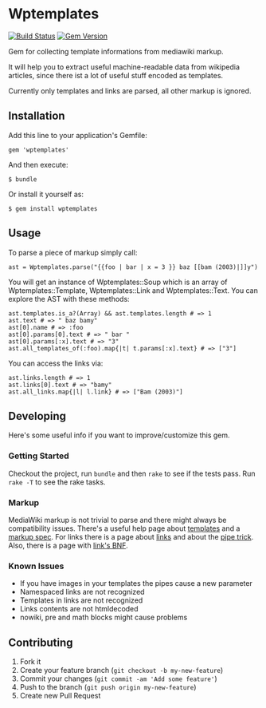 # Wptemplates

[![Build Status](https://travis-ci.org/bxt/wptemplates.png?branch=master)](https://travis-ci.org/bxt/wptemplates)
[![Gem Version](https://badge.fury.io/rb/wptemplates.png)](http://badge.fury.io/rb/wptemplates)

Gem for collecting template informations from mediawiki markup. 

It will help you to extract useful machine-readable data from
wikipedia articles, since there ist a lot of useful stuff
encoded as templates.

Currently only templates and links are parsed, all other markup is ignored.

## Installation

Add this line to your application's Gemfile:

    gem 'wptemplates'

And then execute:

    $ bundle

Or install it yourself as:

    $ gem install wptemplates

## Usage

To parse a piece of markup simply call:

<!-- EXAMPLES:INIT -->
    ast = Wptemplates.parse("{{foo | bar | x = 3 }} baz [[bam (2003)|]]y")

<!-- /EXAMPLES -->

You will get an instance of Wptemplates::Soup which is an array of
Wptemplates::Template, Wptemplates::Link and Wptemplates::Text. 
You can explore the AST with these methods:

<!-- EXAMPLES:intro -->
    ast.templates.is_a?(Array) && ast.templates.length # => 1
    ast.text # => " baz bamy"
    ast[0].name # => :foo
    ast[0].params[0].text # => " bar "
    ast[0].params[:x].text # => "3"
    ast.all_templates_of(:foo).map{|t| t.params[:x].text} # => ["3"]
<!-- /EXAMPLES -->

You can access the links via: 

<!-- EXAMPLES:links -->
    ast.links.length # => 1
    ast.links[0].text # => "bamy"
    ast.all_links.map{|l| l.link} # => ["Bam (2003)"]
<!-- /EXAMPLES -->

## Developing

Here's some useful info if you want to improve/customize this gem. 

### Getting Started

Checkout the project, run `bundle` and then `rake` to see if the tests
pass. Run `rake -T` to see the rake tasks. 

### Markup

MediaWiki markup is not trivial to parse and there might always
be compatibility issues. There's a useful help page about 
[templates][tmplh] and a [markup spec][mspec]. For links there
is a page about [links][linkh] and about the [pipe trick][ptrkh]. 
Also, there is a page with [link's BNF][lnbnf]. 

### Known Issues

* If you have images in your templates the pipes cause a new parameter
* Namespaced links are not recognized
* Templates in links are not recognized
* Links contents are not htmldecoded
* nowiki, pre and math blocks might cause problems

## Contributing

1. Fork it
2. Create your feature branch (`git checkout -b my-new-feature`)
3. Commit your changes (`git commit -am 'Add some feature'`)
4. Push to the branch (`git push origin my-new-feature`)
5. Create new Pull Request

[tmplh]: http://en.wikipedia.org/wiki/Help:Template#Usage_syntax "English Wikipedia Template help page, syntax section"
[mspec]: http://www.mediawiki.org/wiki/Markup_spec "MediaWiki Markup spec"
[linkh]: http://en.wikipedia.org/wiki/Help:Link "English Wikipedia Link help page"
[ptrkh]: http://en.wikipedia.org/wiki/Help:Pipe_trick "English Wikipedia Pipe trick help page"
[lnbnf]: http://www.mediawiki.org/wiki/Markup_spec/BNF/Links "MediaWiki Link BNF"
